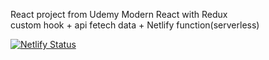 React project from Udemy Modern React with Redux  
custom hook + api fetech data + Netlify function(serverless)  

[![Netlify Status](https://api.netlify.com/api/v1/badges/e28c9cce-b389-40a8-b3fe-1c5c65a0ef6a/deploy-status)](https://app.netlify.com/sites/eloquent-bardeen-bfe74f/deploys)
